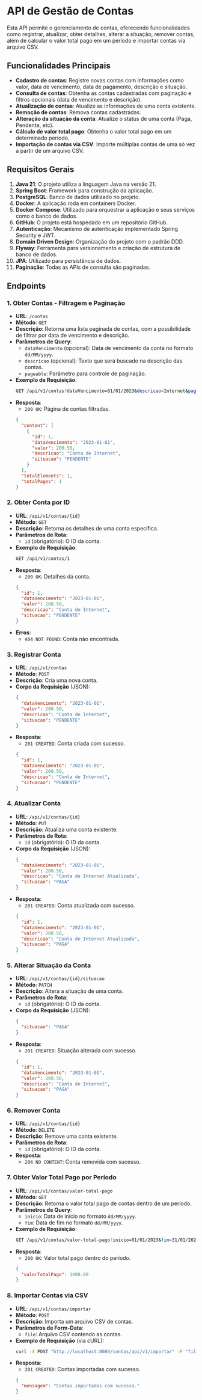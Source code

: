 
# API de Gestão de Contas

Esta API permite o gerenciamento de contas, oferecendo funcionalidades como registrar, atualizar, obter detalhes, alterar a situação, remover contas, além de calcular o valor total pago em um período e importar contas via arquivo CSV.

## Funcionalidades Principais

- **Cadastro de contas**: Registre novas contas com informações como valor, data de vencimento, data de pagamento, descrição e situação.
- **Consulta de contas**: Obtenha as contas cadastradas com paginação e filtros opcionais (data de vencimento e descrição).
- **Atualização de contas**: Atualize as informações de uma conta existente.
- **Remoção de contas**: Remova contas cadastradas.
- **Alteração da situação da conta**: Atualize o status de uma conta (Paga, Pendente, etc).
- **Cálculo de valor total pago**: Obtenha o valor total pago em um determinado período.
- **Importação de contas via CSV**: Importe múltiplas contas de uma só vez a partir de um arquivo CSV.

## Requisitos Gerais

1. **Java 21**: O projeto utiliza a linguagem Java na versão 21.
2. **Spring Boot**: Framework para construção da aplicação.
3. **PostgreSQL**: Banco de dados utilizado no projeto.
4. **Docker**: A aplicação roda em containers Docker.
5. **Docker Compose**: Utilizado para orquestrar a aplicação e seus serviços como o banco de dados.
6. **GitHub**: O projeto está hospedado em um repositório GitHub.
7. **Autenticação**: Mecanismo de autenticação implementado Spring Security e JWT.
8. **Domain Driven Design**: Organização do projeto com o padrão DDD.
9. **Flyway**: Ferramenta para versionamento e criação de estrutura de banco de dados.
10. **JPA**: Utilizado para persistência de dados.
11. **Paginação**: Todas as APIs de consulta são paginadas.

## **Endpoints**

### 1. **Obter Contas - Filtragem e Paginação**
   - **URL**: `/contas`
   - **Método**: `GET`
   - **Descrição**: Retorna uma lista paginada de contas, com a possibilidade de filtrar por data de vencimento e descrição.
   - **Parâmetros de Query**:
     - `dataVencimento` (opcional): Data de vencimento da conta no formato `dd/MM/yyyy`.
     - `descricao` (opcional): Texto que será buscado na descrição das contas.
     - `pageable`: Parâmetro para controle de paginação.
   - **Exemplo de Requisição**:
     ```bash
     GET /api/v1/contas?dataVencimento=01/01/2023&descricao=Internet&page=0&size=10
     ```
   - **Resposta**:
     - `200 OK`: Página de contas filtradas.
     ```json
     {
       "content": [
         {
           "id": 1,
           "dataVencimento": "2023-01-01",
           "valor": 200.50,
           "descricao": "Conta de Internet",
           "situacao": "PENDENTE"
         }
       ],
       "totalElements": 1,
       "totalPages": 1
     }
     ```

### 2. **Obter Conta por ID**
   - **URL**: `/api/v1/contas/{id}`
   - **Método**: `GET`
   - **Descrição**: Retorna os detalhes de uma conta específica.
   - **Parâmetros de Rota**:
     - `id` (obrigatório): O ID da conta.
   - **Exemplo de Requisição**:
     ```bash
     GET /api/v1/contas/1
     ```
   - **Resposta**:
     - `200 OK`: Detalhes da conta.
     ```json
     {
       "id": 1,
       "dataVencimento": "2023-01-01",
       "valor": 200.50,
       "descricao": "Conta de Internet",
       "situacao": "PENDENTE"
     }
     ```
   - **Erros**:
     - `404 NOT FOUND`: Conta não encontrada.

### 3. **Registrar Conta**
   - **URL**: `/api/v1/contas`
   - **Método**: `POST`
   - **Descrição**: Cria uma nova conta.
   - **Corpo da Requisição** (JSON):
     ```json
     {
       "dataVencimento": "2023-01-01",
       "valor": 200.50,
       "descricao": "Conta de Internet",
       "situacao": "PENDENTE"
     }
     ```
   - **Resposta**:
     - `201 CREATED`: Conta criada com sucesso.
     ```json
     {
       "id": 1,
       "dataVencimento": "2023-01-01",
       "valor": 200.50,
       "descricao": "Conta de Internet",
       "situacao": "PENDENTE"
     }
     ```

### 4. **Atualizar Conta**
   - **URL**: `/api/v1/contas/{id}`
   - **Método**: `PUT`
   - **Descrição**: Atualiza uma conta existente.
   - **Parâmetros de Rota**:
     - `id` (obrigatório): O ID da conta.
   - **Corpo da Requisição** (JSON):
     ```json
     {
       "dataVencimento": "2023-01-01",
       "valor": 200.50,
       "descricao": "Conta de Internet Atualizada",
       "situacao": "PAGA"
     }
     ```
   - **Resposta**:
     - `201 CREATED`: Conta atualizada com sucesso.
     ```json
     {
       "id": 1,
       "dataVencimento": "2023-01-01",
       "valor": 200.50,
       "descricao": "Conta de Internet Atualizada",
       "situacao": "PAGA"
     }
     ```

### 5. **Alterar Situação da Conta**
   - **URL**: `/api/v1/contas/{id}/situacao`
   - **Método**: `PATCH`
   - **Descrição**: Altera a situação de uma conta.
   - **Parâmetros de Rota**:
     - `id` (obrigatório): O ID da conta.
   - **Corpo da Requisição** (JSON):
     ```json
     {
       "situacao": "PAGA"
     }
     ```
   - **Resposta**:
     - `201 CREATED`: Situação alterada com sucesso.
     ```json
     {
       "id": 1,
       "dataVencimento": "2023-01-01",
       "valor": 200.50,
       "descricao": "Conta de Internet",
       "situacao": "PAGA"
     }
     ```

### 6. **Remover Conta**
   - **URL**: `/api/v1/contas/{id}`
   - **Método**: `DELETE`
   - **Descrição**: Remove uma conta existente.
   - **Parâmetros de Rota**:
     - `id` (obrigatório): O ID da conta.
   - **Resposta**:
     - `204 NO CONTENT`: Conta removida com sucesso.
     
### 7. **Obter Valor Total Pago por Período**
   - **URL**: `/api/v1/contas/valor-total-pago`
   - **Método**: `GET`
   - **Descrição**: Retorna o valor total pago de contas dentro de um período.
   - **Parâmetros de Query**:
     - `inicio`: Data de início no formato `dd/MM/yyyy`.
     - `fim`: Data de fim no formato `dd/MM/yyyy`.
   - **Exemplo de Requisição**:
     ```bash
     GET /api/v1/contas/valor-total-pago?inicio=01/01/2023&fim=31/01/2023
     ```
   - **Resposta**:
     - `200 OK`: Valor total pago dentro do período.
     ```json
     {
       "valorTotalPago": 1000.00
     }
     ```

### 8. **Importar Contas via CSV**
   - **URL**: `/api/v1/contas/importar`
   - **Método**: `POST`
   - **Descrição**: Importa um arquivo CSV de contas.
   - **Parâmetros de Form-Data**:
     - `file`: Arquivo CSV contendo as contas.
   - **Exemplo de Requisição** (via cURL):
     ```bash
     curl -X POST "http://localhost:8080/contas/api/v1/importar" -F "file=@contas.csv"
     ```
   - **Resposta**:
     - `201 CREATED`: Contas importadas com sucesso.
     ```json
     {
       "mensagem": "Contas importadas com sucesso."
     }
     ```
